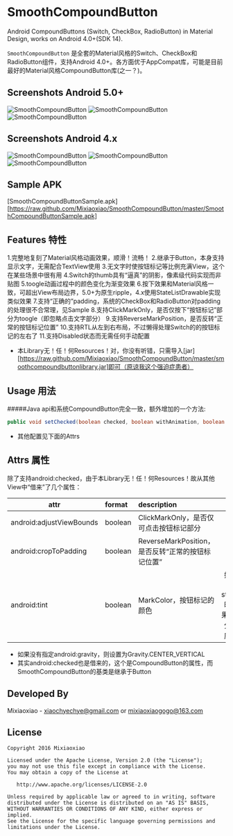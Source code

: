 SmoothCompoundButton
===============

Android CompoundButtons (Switch, CheckBox, RadioButton) in Material Design, works on Android 4.0+(SDK 14).

`SmoothCompoundButton` 是全套的Material风格的Switch、CheckBox和RadioButton组件，支持Android 4.0+。各方面优于AppCompat库，可能是目前最好的Material风格CompoundButton库(之一？)。

Screenshots Android 5.0+
-----

![SmoothCompoundButton](https://raw.github.com/Mixiaoxiao/SmoothCompoundButton/master/Screenshots/GIF-switch_5+.gif)
![SmoothCompoundButton](https://raw.github.com/Mixiaoxiao/SmoothCompoundButton/master/Screenshots/GIF-checkbox_5+.gif)
![SmoothCompoundButton](https://raw.github.com/Mixiaoxiao/SmoothCompoundButton/master/Screenshots/GIF-radiobutton_5+.gif)

Screenshots Android 4.x
-----

![SmoothCompoundButton](https://raw.github.com/Mixiaoxiao/SmoothCompoundButton/master/Screenshots/GIF-switch_4x.gif)
![SmoothCompoundButton](https://raw.github.com/Mixiaoxiao/SmoothCompoundButton/master/Screenshots/GIF-checkbox_4x.gif)
![SmoothCompoundButton](https://raw.github.com/Mixiaoxiao/SmoothCompoundButton/master/Screenshots/GIF-radiobutton_4x.gif)

Sample APK
-----

[SmoothCompoundButtonSample.apk][https://raw.github.com/Mixiaoxiao/SmoothCompoundButton/master/SmoothCompoundButtonSample.apk]


Features 特性
-----

1.完整地复刻了Material风格动画效果，顺滑！流畅！
2.继承于Button，本身支持显示文字，无需配合TextView使用
3.无文字时使按钮标记等比例充满View，这个在某些场景中很有用
4.Switch的thumb具有“逼真”的阴影，像素级代码实现而非贴图
5.toogle动画过程中的颜色变化为渐变效果
6.按下效果和Material风格一致，可超出View布局边界，5.0+为原生ripple，4.x使用StateListDrawable实现类似效果
7.支持“正确的”padding，系统的CheckBox和RadioButton对padding的处理很不合常理，见Sample
8.支持ClickMarkOnly，是否仅按下“按钮标记”部分为toogle（即忽略点击文字部分）
9.支持ReverseMarkPosition，是否反转“正常的按钮标记位置”
10.支持RTL从左到右布局，不过懒得处理Switch的的按钮标记的左右了
11.支持Disabled状态而无需任何手动配置

* 本Library无！任！何Resources！对，你没有听错，只需导入[jar][https://raw.github.com/Mixiaoxiao/SmoothCompoundButton/master/smoothcompoundbuttonlibrary.jar]即可（原谅我这个强迫症患者）


Usage 用法
-----

#####Java api和系统CompoundButton完全一致，额外增加的一个方法:

```java
public void setChecked(boolean checked, boolean withAnimation, boolean notifyOnCheckedChangeListener) 
```

* 其他配置见下面的Attrs


Attrs 属性
--------

除了支持android:checked，由于本Library无！任！何Resources！故从其他View中“借来”了几个属性：

|attr|format|description|notice|
|---|:---|:---|:---:|
|android:adjustViewBounds|boolean|ClickMarkOnly，是否仅可点击按钮标记部分|无|
|android:cropToPadding|boolean|ReverseMarkPosition，是否反转“正常的按钮标记位置”|无|
|android:tint|boolean|MarkColor，按钮标记的颜色|如果是单个颜色则取为state_checked时的颜色，如果是selector会分别取两种对应状态的颜色|

* 如果没有指定android:gravity，则设置为Gravity.CENTER_VERTICAL
* 其实android:checked也是借来的，这个是CompoundButton的属性，而SmoothCompoundButton的基类是继承于Button



Developed By
------------

Mixiaoxiao - <xiaochyechye@gmail.com> or <mixiaoxiaogogo@163.com>



License
-----------

    Copyright 2016 Mixiaoxiao

    Licensed under the Apache License, Version 2.0 (the "License");
    you may not use this file except in compliance with the License.
    You may obtain a copy of the License at

       http://www.apache.org/licenses/LICENSE-2.0

    Unless required by applicable law or agreed to in writing, software
    distributed under the License is distributed on an "AS IS" BASIS,
    WITHOUT WARRANTIES OR CONDITIONS OF ANY KIND, either express or implied.
    See the License for the specific language governing permissions and
    limitations under the License.
